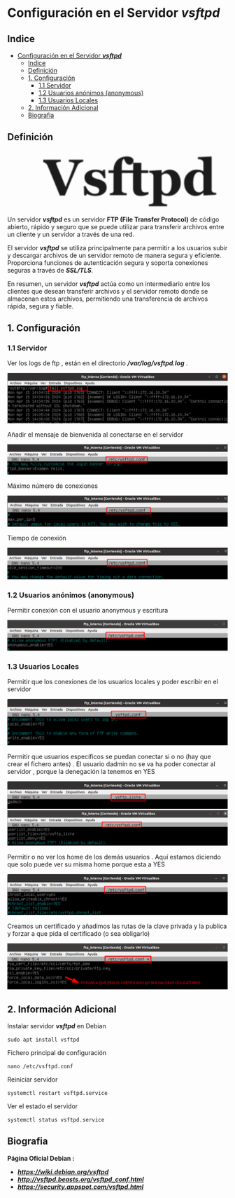 # Configuración en el Servidor ***vsftpd***

## Indice 

- [Configuración en el Servidor ***vsftpd***](#configuración-en-el-servidor-vsftpd)
  - [Indice](#indice)
  - [Definición](#definición)
  - [1. Configuración](#1-configuración)
    - [1.1 Servidor](#11-servidor)
    - [1.2 Usuarios anónimos (anonymous)](#12-usuarios-anónimos-anonymous)
    - [1.3 Usuarios Locales](#13-usuarios-locales)
  - [2. Información Adicional](#2-información-adicional)
  - [Biografia](#biografia)

## Definición 

![Logo](./img/vsftpd/logo_vsftpd.png)

Un servidor ***vsftpd*** es un servidor **FTP (File Transfer Protocol)** de código abierto, rápido y seguro que se puede utilizar para transferir archivos entre un cliente y un servidor a través de una red. 

El servidor ***vsftpd*** se utiliza principalmente para permitir a los usuarios subir y descargar archivos de un servidor remoto de manera segura y eficiente. Proporciona funciones de autenticación segura y soporta conexiones seguras a través de ***SSL/TLS***.

En resumen, un servidor ***vsftpd*** actúa como un intermediario entre los clientes que desean transferir archivos y el servidor remoto donde se almacenan estos archivos, permitiendo una transferencia de archivos rápida, segura y fiable.



## 1. Configuración 

### 1.1 Servidor 

Ver los logs de ftp , están en el directorio ***/var/log/vsftpd.log*** . 

![Logs del Servidor](./img/vsftpd/logs_servidor.png)

Añadir el mensaje de bienvenida al conectarse en el servidor  

![Mensaje del Baner](./img/vsftpd/mensaje_baner.png)

Máximo número de conexiones  

![Maximo clientes](./img/vsftpd/maximo_clientes.png)

Tiempo de conexión

![Tiempo de conexion](./img/vsftpd/tiempo_conexion.png)

### 1.2 Usuarios anónimos (anonymous)

Permitir conexión con el usuario anonymous y escritura 

![Permitir usuarios anonymous](./img/vsftpd/conexiones_anonimas.png)

### 1.3 Usuarios Locales 

Permitir que los conexiones de los usuarios locales y poder escribir en el servidor 

![Conexiones a usuarios locales](./img/vsftpd/conexiones_locales.png)

Permitir que usuarios específicos se puedan conectar si o no (hay que crear el fichero antes) . El usuario dadmin no se va ha poder conectar al servidor , porque la denegación la tenemos en YES 

![Especificar lista de usuarios 1](./img/vsftpd/permitir_conexiones_1.png)
![Espercificar lista de usuarios 2](./img/vsftpd/permitir_conexiones_2.png)

Permitir o no ver los home de los demás usuarios . Aquí estamos diciendo que solo puede ver su misma home porque esta a YES 

![Home de Usuarios](./img/vsftpd/home_usuario.png)

Creamos un certificado y añadimos las rutas de la clave privada y la publica y forzar a que pida el certificado (o sea obligarlo)


![Añadir Certificado](./img/vsftpd/certificado.png)


## 2. Información Adicional

Instalar servidor ***vsftpd*** en Debian

~~~
sudo apt install vsftpd
~~~

Fichero principal de configuración

~~~
nano /etc/vsftpd.conf
~~~

Reiniciar servidor 

~~~
systemctl restart vsftpd.service
~~~

Ver el estado el servidor 

~~~
systemctl status vsftpd.service
~~~

## Biografia 

**Página Oficial Debian :** 
- ***https://wiki.debian.org/vsftpd***
- ***http://vsftpd.beasts.org/vsftpd_conf.html***
- ***https://security.appspot.com/vsftpd.html***


